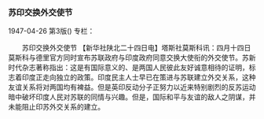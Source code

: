 ### 苏印交换外交使节

1947-04-26
第3版()
专栏：

　　苏印交换外交使节
    【新华社陕北二十四日电】塔斯社莫斯科讯：四月十四日莫斯科与德里官方同时宣布苏联政府与印度政府同意交换大使衔的外交使节。苏新时代杂志著称指出：这是有国际意义的、是两国人民彼此友好诚意相待的证明，标志着印度正走向独立的政策。印度民主人士早已在策进与苏联建立外交关系，这种友谊关系将对两国均有裨益。但是英印反动分子正努力以近来特别剧烈的反苏运动暗中破坏印度人民对苏联的同情与兴趣。但是，国际和平与友谊的敌人之阴谋，并未能阻止印苏外交关系的建立。
